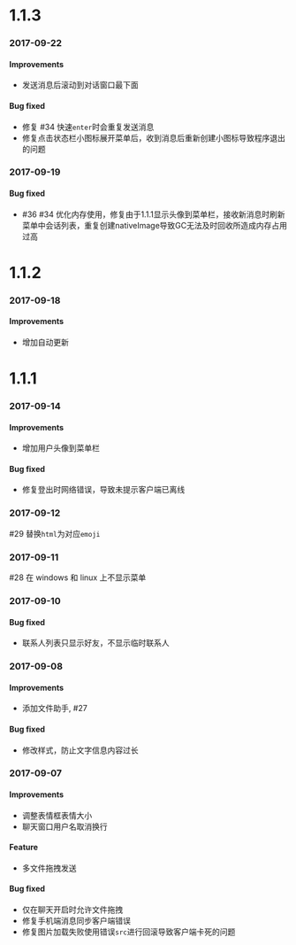 
# 1.1.3

### 2017-09-22

#### Improvements
- 发送消息后滚动到对话窗口最下面

#### Bug fixed
- 修复 #34 快速`enter`时会重复发送消息
- 修复点击状态栏小图标展开菜单后，收到消息后重新创建小图标导致程序退出的问题

### 2017-09-19

#### Bug fixed
- #36 #34 优化内存使用，修复由于1.1.1显示头像到菜单栏，接收新消息时刷新菜单中会话列表，重复创建nativeImage导致GC无法及时回收所造成内存占用过高


# 1.1.2

### 2017-09-18

#### Improvements
- 增加自动更新


# 1.1.1

### 2017-09-14

#### Improvements
- 增加用户头像到菜单栏

#### Bug fixed
- 修复登出时网络错误，导致未提示客户端已离线

### 2017-09-12
#29 替换`html`为对应`emoji`

### 2017-09-11
#28 在 windows 和 linux 上不显示菜单

### 2017-09-10

#### Bug fixed
- 联系人列表只显示好友，不显示临时联系人

### 2017-09-08

#### Improvements
- 添加文件助手, #27

#### Bug fixed
- 修改样式，防止文字信息内容过长

### 2017-09-07

#### Improvements
- 调整表情框表情大小
- 聊天窗口用户名取消换行

#### Feature
- 多文件拖拽发送

#### Bug fixed
- 仅在聊天开启时允许文件拖拽
- 修复手机端消息同步客户端错误
- 修复图片加载失败使用错误`src`进行回滚导致客户端卡死的问题
